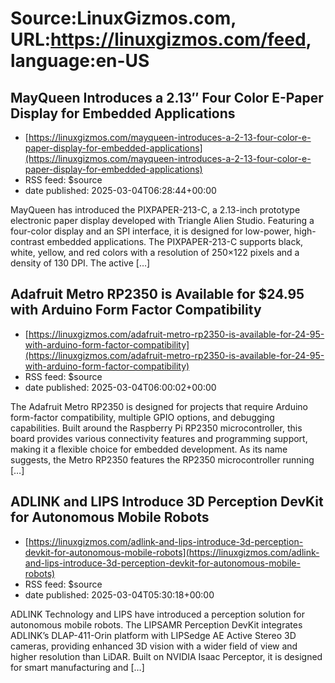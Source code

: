 # Source:LinuxGizmos.com, URL:https://linuxgizmos.com/feed, language:en-US

## MayQueen Introduces a 2.13″ Four Color E-Paper Display for Embedded Applications
 - [https://linuxgizmos.com/mayqueen-introduces-a-2-13-four-color-e-paper-display-for-embedded-applications](https://linuxgizmos.com/mayqueen-introduces-a-2-13-four-color-e-paper-display-for-embedded-applications)
 - RSS feed: $source
 - date published: 2025-03-04T06:28:44+00:00

MayQueen has introduced the PIXPAPER-213-C, a 2.13-inch prototype electronic paper display developed with Triangle Alien Studio. Featuring a four-color display and an SPI interface, it is designed for low-power, high-contrast embedded applications. The PIXPAPER-213-C supports black, white, yellow, and red colors with a resolution of 250&#215;122 pixels and a density of 130 DPI. The active [&#8230;]

## Adafruit Metro RP2350 is Available for $24.95 with Arduino Form Factor Compatibility
 - [https://linuxgizmos.com/adafruit-metro-rp2350-is-available-for-24-95-with-arduino-form-factor-compatibility](https://linuxgizmos.com/adafruit-metro-rp2350-is-available-for-24-95-with-arduino-form-factor-compatibility)
 - RSS feed: $source
 - date published: 2025-03-04T06:00:02+00:00

The Adafruit Metro RP2350 is designed for projects that require Arduino form-factor compatibility, multiple GPIO options, and debugging capabilities. Built around the Raspberry Pi RP2350 microcontroller, this board provides various connectivity features and programming support, making it a flexible choice for embedded development. As its name suggests, the Metro RP2350 features the RP2350 microcontroller running [&#8230;]

## ADLINK and LIPS Introduce 3D Perception DevKit for Autonomous Mobile Robots
 - [https://linuxgizmos.com/adlink-and-lips-introduce-3d-perception-devkit-for-autonomous-mobile-robots](https://linuxgizmos.com/adlink-and-lips-introduce-3d-perception-devkit-for-autonomous-mobile-robots)
 - RSS feed: $source
 - date published: 2025-03-04T05:30:18+00:00

ADLINK Technology and LIPS have introduced a perception solution for autonomous mobile robots. The LIPSAMR Perception DevKit integrates ADLINK&#8217;s DLAP-411-Orin platform with LIPSedge AE Active Stereo 3D cameras, providing enhanced 3D vision with a wider field of view and higher resolution than LiDAR. Built on NVIDIA Isaac Perceptor, it is designed for smart manufacturing and [&#8230;]

